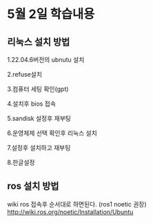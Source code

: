 # 5월 2일 학습내용
## 리눅스 설치 방법
1.22.04.6버전의 ubnutu 설치    

2.refuse설치   

3.컴퓨터 세팅 확인(gpt)   

4.설치후 bios 접속   

5.sandisk 설정후 재부팅   

6.운영체제 선택 확인후 리눅스 설치   

7.설정후 설치하고 재부팅   

8.한글설정   

## ros 설치 방법
wiki ros 접속후 순서대로 하면된다. (ros1 noetic 권장) http://wiki.ros.org/noetic/Installation/Ubuntu
